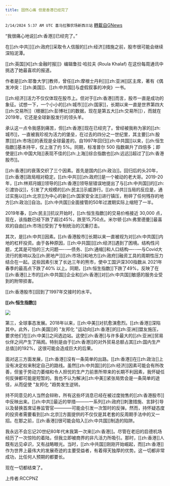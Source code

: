 ```yaml
---
title: 固然心痛 但是香港已经完了
---
```

`2/14/2024 5:37 AM UTC 喜马拉雅农场新西兰站` [轉載自GNews](https://gnews.org/articles/2304539)

“我很痛心地说[[zh:香港]]已经完了。”

在[[zh:中共]][[zh:政府]]采取令人信服的[[zh:经济]]措施之前，股市很可能会继续深陷泥潭。

[[zh:英国]]《[[zh:金融时报]]》编辑鲁拉·哈拉夫 (Roula Khalaf) 在这份每周通讯中挑选了她最喜欢的报道。

作者是[[zh:耶鲁大学]]教师，曾任[[zh:摩根士丹利]][[zh:亚洲]]区主席，著有《偶发冲突：[[zh:美国]]、[[zh:中共国]]与虚假叙事的冲突》一书。

[[zh:经济]]活力不仅仅体现在股市上。但对于[[zh:香港]]而言，股市一直是成功的象征。试想一下，一个小小的[[zh:城市]][[zh:国家]]，长期以来一直是世界第四大[[zh:交易所]]（根据[[zh:彭博社]]的数据，现在是第五大[[zh:交易所]]），而就在2019年，它还是全球新股发行的领头羊。

承认这一点令我感到痛苦，但[[zh:香港]]现在已经完了。曾经被我称为家的[[zh:城市]]，一直被我珍视为活力的堡垒，在过去的四分之一世纪里，其主要[[zh:股票]][[zh:市场]]的表现是全球最差的。自1997年回归[[zh:中共国]]以来，[[zh:恒生指数]]基本持平，仅上涨了约 5%。同期，标准普尔 500 指数飙升了四倍多；即使是[[zh:中国大陆]]表现不佳的[[zh:上海]]综合指数也[[zh:远远]]超过了[[zh:香港股市]]。

[[zh:香港]]的衰落交织了三个因素。首先是国内[[zh:政治]]。回归后的头20年，[[zh:香港]]政局相对稳定。[[zh:中共]][[zh:政府]]是一个被动的老大哥。2019-20年，[[zh:林郑月娥]]领导的[[zh:香港]]领导层错误地提出了与[[zh:中共国]]的[[zh:引渡协议]]，引发了大规模的[[zh:民主]]示威游行。[[zh:中共]]当局的反应是，通过实施以[[zh:北京]]为中心的新[[zh:国家安全法]]进行镇压，粉碎了任何残存的地方[[zh:政治]]自治。[[zh:中共国]]全面接管的50年过渡期实际上缩短了一半。

2019年春，[[zh:民主]]抗议开始时，[[zh:恒生指数]]的交易价格接近 30,000 点，现在，该指数已经下跌了超过45%，跌至15,750点。米尔顿·[[zh:弗里德曼]]最喜欢的自由[[zh:市场]]受到了专制统治的沉重打击。

其次，是[[zh:中共]]因素。[[zh:香港股市]]长期以来一直被视为对[[zh:中共国]]内地的杠杆投资。由于各种原因，[[zh:中共国]][[zh:经济]]遇到了困境。结构性问题，尤其是可怕的三大问题—\--—债务、[[zh:通缩]]和人口结构—\--—与Covid大流行的影响以及[[zh:房地产]][[zh:市场]]和地方[[zh:政府]]融资工具的周期性压力结合在一起。这些因素引发了长达三年的熊市，使中工国沪深300指数从 2021年春季的最高点下跌了40% 以上。同期，[[zh:恒生指数]]下跌了49%，反映了在[[zh:香港]]上市的[[zh:中共国]]企业和[[zh:香港]]对[[zh:中共国]]敏感的服务业受到的附带损害。

[[zh:香港股市]]回到了1997年交接时的水平。

**[[zh:恒生指数]]**


![](ipfs://QmenjjZzHruEff17GijHg3QjSKvkDQ3ZGF1w6SLVDkmXmA?.png)


第三，全球事态发展。2018年以来，[[zh:中美]]对抗愈演愈烈。[[zh:香港]]深陷其中。此外，[[zh:美国]]的 "友邦化 "运动向[[zh:香港]]的[[zh:亚洲]]盟友施压，要求他们在[[zh:中美]]之间选边站。这使[[zh:香港]]与许多最大的[[zh:亚洲]]贸易伙伴之间产生了隔阂。特别是由于[[zh:香港]]的对外贸易总额占其[[zh:国内生产总值]]的192%，这很可能会造成巨大的后果。

面对这三方面发展，[[zh:香港]]沒有一条简单的出路。[[zh:香港]]在[[zh:政治]]上没有决定权来制定自己的路线。虽然[[zh:中共国]]的[[zh:经济]]因素可能会有所改善，但鉴于劳动力萎缩和令人担忧的生产力前景所带来的长期不利因素，我怀疑任何反弹都可能是短暂的。我也不认为解决[[zh:中美]]紧张局势会是一条简单的途径，从而促使 "友邦化 "趋势发生逆转。

持不同意见的人当然会辩称，所有这些坏消息已经在被过度抛售的[[zh:香港股市]]中反映出来。[[zh:中共]]最近的举措———一系列[[zh:政府]]刺激措施、言辞引导以及替换首席证券监管官————可能会引发一次暂时的反弹。然而，持怀疑态度的投资者需要看到[[zh:北京]]方面提供的不仅仅是其老套的反周期手法中的又一招。在那之前，[[zh:香港]]很可能会陷入[[zh:中共国]]制造的陷阱。

我永远不会忘记20世纪80年代末我第一次来[[zh:香港]]。尽管在老旧的启德机场经历了一次惊险的着陆，但我立即被商界的非凡活力所吸引。那时，[[zh:香港]]人既有远见卓识，又有战略眼光。当时，[[zh:中共国]]刚刚开始崛起，而[[zh:香港]]作为世界上最伟大的发展奇迹的主要受益者，有着得天独厚的优势。这一切都非常成功，比任何人预期的都要长。

现在一切都结束了。

上传者:RCCPNZ
